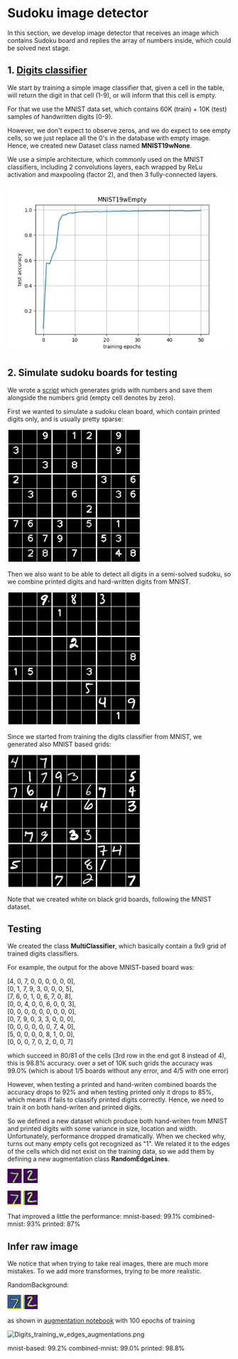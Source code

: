 # Sudoku image detector
In this section, we develop image detector that receives an image which contains Sudoku board and replies the array of 
numbers inside, which could be solved next stage. 

## 1. [Digits classifier](digits_classifier.py)
We start by training a simple image classifier that, given a cell in the table, will return the digit in that cell 
(1-9), or will inform that this cell is empty. 

For that we use the MNIST data set, which contains 60K (train) + 10K (test) samples of handwritten digits (0-9). 

However, we don't expect to observe zeros, and we do expect to see empty cells, so we just replace all the 0's in the 
database with empty image.
Hence, we created new Dataset class named **MNIST19wNone**. 

We use a simple architecture, which commonly used on the MNIST classifiers, including 2 convolutions layers, each 
wrapped by ReLu activation and maxpooling (factor 2), and then 3 fully-connected layers.

![test accuracy](outputs/MNIST19wEmpty_training.png)


## 2. Simulate sudoku boards for testing
We wrote a [script](data/GridNums/generator.py) which generates grids with numbers and save them alongside the 
numbers grid (empty cell denotes by zero).  

First we wanted to simulate a sudoku clean board, which contain printed digits only, and is usually pretty sparse: 

![printed](outputs/printed_grid.png)

Then we also want to be able to detect all digits in a semi-solved sudoku, so we combine printed digits and hard-written 
digits from MNIST.

![printed](outputs/combined_grid.png)

Since we started from training the digits classifier from MNIST, we generated also MNIST based grids: 

![printed](outputs/mnist_grid.png)

Note that we created white on black grid boards, following the MNIST dataset. 

## Testing
We created the class **MultiClassifier**, which basically contain a 9x9 grid of trained digits classifiers. 

For example, the output for the above MNIST-based board was: 

[4, 0, 7, 0, 0, 0, 0, 0, 0],<br>
[0, 1, 7, 9, 3, 0, 0, 0, 5],<br>
[7, 6, 0, 1, 0, 6, 7, 0, 8],<br>
[0, 0, 4, 0, 0, 6, 0, 0, 3],<br>
[0, 0, 0, 0, 0, 0, 0, 0, 0],<br>
[0, 7, 9, 0, 3, 3, 0, 0, 0],<br>
[0, 0, 0, 0, 0, 0, 7, 4, 0],<br>
[5, 0, 0, 0, 0, 8, 1, 0, 0],<br>
[0, 0, 0, 7, 0, 2, 0, 0, 7]

which succeed in 80/81 of the cells (3rd row in the end got 8 instead of 4), this is 98.8% accuracy. 
over a set of 10K such grids the accuracy was 99.0% (which is about 1/5 boards without any error, and 4/5 with one error)

However, when testing a printed and hand-writen combined boards the accuracy drops to 92% and when testing printed only 
it drops to 85%, which means if fails to classify printed digits correctly. 
Hence,  we need to train it on both hand-writen and printed digits.

So we defined a new dataset which produce both hand-writen from MNIST and printed digits with some variance in size, 
location and width. 
Unfortunately, performance dropped dramatically. When we checked why, turns out many empty cells got recognized as "1". 
We related it to the edges of the cells which did not exist on the training data, so we add them by defining a new 
augmentation class **RandomEdgeLines**. 

![before](outputs/digit_before_transform.png)
![before](outputs/digit2_before_transform.png)

![RandomEdge](outputs/digit_RandomEdgeLines.png)
![RandomEdge](outputs/digit2_RandomEdgeLines.png)

That improved a little the performance: 
mnist-based: 99.1%
combined-mnist: 93%
printed: 87%


## Infer raw image
We notice that when trying to take real images, there are much more mistakes. To we add more transformes, trying to be more realistic. 

RandomBackground: 

![RandomBackground](outputs/digit_RandomBackground.png)
![RandomBackground](outputs/digit2_RandomBackground.png)

as shown in [augmentation notebook](augmentations.ipynb)
with 100 epochs of training

![Digits_training_w_edges_augmentations.png](outputs%2FDigits_training_w_edges_augmentations.png)

mnist-based: 99.2%
combined-mnist: 99.0%
printed: 98.8%